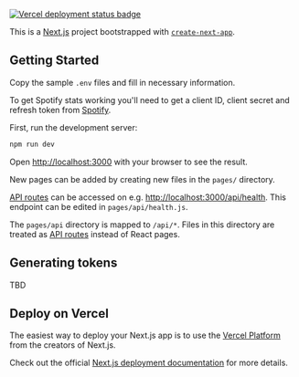 <a href="https://eetueskelinen.com" target="_blank"><img alt="Vercel deployment status badge" src="https://img.shields.io/github/deployments/Eppu/portfolio-next/production?label=vercel&logo=vercel"></a>

This is a [Next.js](https://nextjs.org/) project bootstrapped with [`create-next-app`](https://github.com/vercel/next.js/tree/canary/packages/create-next-app).

## Getting Started

Copy the sample `.env` files and fill in necessary information.

To get Spotify stats working you'll need to get a client ID, client secret and refresh token from [Spotify](https://developer.spotify.com/documentation/general/guides/authorization/).

First, run the development server:

```bash
npm run dev
```

Open [http://localhost:3000](http://localhost:3000) with your browser to see the result.

New pages can be added by creating new files in the `pages/` directory.

[API routes](https://nextjs.org/docs/api-routes/introduction) can be accessed on e.g. [http://localhost:3000/api/health](http://localhost:3000/api/health). This endpoint can be edited in `pages/api/health.js`.

The `pages/api` directory is mapped to `/api/*`. Files in this directory are treated as [API routes](https://nextjs.org/docs/api-routes/introduction) instead of React pages.

## Generating tokens

TBD

## Deploy on Vercel

The easiest way to deploy your Next.js app is to use the [Vercel Platform](https://vercel.com/new?utm_medium=default-template&filter=next.js&utm_source=create-next-app&utm_campaign=create-next-app-readme) from the creators of Next.js.

Check out the official [Next.js deployment documentation](https://nextjs.org/docs/deployment) for more details.
